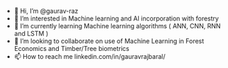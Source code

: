- 👋 Hi, I’m @gaurav-raz
- 👀 I’m interested in Machine learning and AI incorporation with forestry
- 🌱 I’m currently learning Machine learning algorithms ( ANN, CNN, RNN and LSTM )
- 💞️ I’m looking to collaborate on use of Machine Learning in Forest Economics and Timber/Tree biometrics
- 📫 How to reach me linkedin.com/in/gauravrajbaral/

<!---
gaurav-raz/gaurav-raz is a ✨ special ✨ repository because its `README.md` (this file) appears on your GitHub profile.
You can click the Preview link to take a look at your changes.
--->
